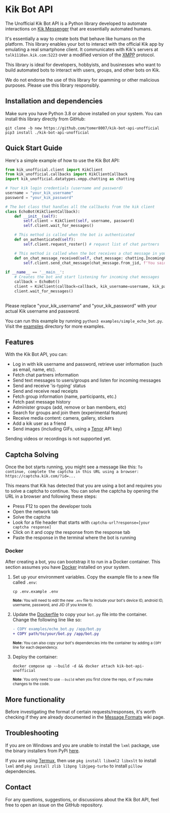 # Kik Bot API #
The Unofficial Kik Bot API is a Python library developed to automate interactions on [Kik Messenger](https://www.kik.com) that are essentially automated humans.

It's essentially a way to create bots that behave like humans on the platform. This library enables your bot to interact with the official Kik app by emulating a real smartphone client. It communicates with Kik's servers at `talk1110an.kik.com:5223` over a modified version of the [XMPP](https://xmpp.org/about/technology-overview.html) protocol.

This library is ideal for developers, hobbyists, and businesses who want to build automated bots to interact with users, groups, and other bots on Kik.

We do not endorse the use of this library for spamming or other malicious purposes. Please use this library responsibly.

## Installation and dependencies ##
Make sure you have Python 3.8 or above installed on your system. You can install this library directly from GitHub:
```
git clone -b new https://github.com/tomer8007/kik-bot-api-unofficial
pip3 install ./kik-bot-api-unofficial
```
## Quick Start Guide ##
Here's a simple example of how to use the Kik Bot API:

```python
from kik_unofficial.client import KikClient
from kik_unofficial.callbacks import KikClientCallback
import kik_unofficial.datatypes.xmpp.chatting as chatting

# Your kik login credentials (username and password)
username = "your_kik_username"
password = "your_kik_password"

# The bot class that handles all the callbacks from the kik client
class EchoBot(KikClientCallback):
    def __init__(self):
        self.client = KikClient(self, username, password)
        self.client.wait_for_messages()

    # This method is called when the bot is authenticated
    def on_authenticated(self):
        self.client.request_roster() # request list of chat partners

    # This method is called when the bot receives a chat message in your dms
    def on_chat_message_received(self, chat_message: chatting.IncomingChatMessage):
        self.client.send_chat_message(chat_message.from_jid, f'You said "{chat_message.body}"!')
    
if __name__ == '__main__':
    # Creates the bot and start listening for incoming chat messages
    callback = EchoBot()
    client = KikClient(callback=callback, kik_username=username, kik_password=password)
    client.wait_for_messages()
        
```
Please replace "your_kik_username" and "your_kik_password" with your actual Kik username and password.

You can run this example by running `python3 examples/simple_echo_bot.py`. Visit the [examples](examples) directory for more examples.

## Features ##
With the Kik Bot API, you can:

- Log in with kik username and password, retrieve user information (such as email, name, etc).
- Fetch chat partners information
- Send text messages to users/groups and listen for incoming messages
- Send and receive 'is-typing' status
- Send and receive read receipts
- Fetch group information (name, participants, etc.)
- Fetch past message history
- Administer groups (add, remove or ban members, etc)
- Search for groups and join them (experimental feature)
- Receive media content: camera, gallery, stickers
- Add a kik user as a friend
- Send images (including GIFs, using a [Tenor](https://developers.google.com/tenor/guides/quickstart) API key)

Sending videos or recordings is not supported yet.

## Captcha Solving ##
Once the bot starts running, you might see a message like this:
`To continue, complete the captcha in this URL using a browser: https://captcha.kik.com/?id=...`


This means that Kik has detected that you are using a bot and requires you to solve a captcha to continue. You can solve the captcha by opening the URL in a browser and following these steps:

- Press F12 to open the developer tools
- Open the network tab
- Solve the captcha
- Look for a file header that starts with `captcha-url?response=[your captcha response]`
- Click on it and copy the response from the response tab
- Paste the response in the terminal where the bot is running


### Docker ###
After creating a bot, you can bootstrap it to run in a Docker container. This section assumes you have [Docker](https://docs.docker.com/get-docker/) installed on your system.

1. Set up your environment variables. Copy the example file to a new file called `.env`:
    ```shell
    cp .env.example .env
    ```
    <sub>**Note:** You will need to edit the new `.env` file to include your bot's device ID, android ID, username, password, and JID (if you know it).</sub>

2. Update the [Dockerfile](Dockerfile) to copy your `bot.py` file into the container. Change the following line like so:
   ```diff
   - COPY examples/echo_bot.py /app/bot.py
   + COPY path/to/your/bot.py /app/bot.py
   ```
   <sub>**Note:** You can also copy your bot's dependencies into the container by adding a `COPY` line for each dependency.</sub>

3. Deploy the container:
    ```shell
    docker compose up --build -d && docker attach kik-bot-api-unofficial
    ```
    <sub>**Note**: You only need to use `--build` when you first clone the repo, or if you make changes to the code.</sub>

## More functionality
Before investigating the format of certain requests/responses, it's worth checking if they are already documented in the [Message Formats](https://github.com/tomer8007/kik-bot-api-unofficial/wiki/Message-Formats) wiki page.

## Troubleshooting
If you are on Windows and you are unable to install the `lxml` package, use the binary installers from PyPi [here](https://pypi.python.org/pypi/lxml/3.3.5#downloads).

If you are using [Termux](https://termux.com/), then use `pkg install libxml2 libxslt` to install `lxml` and `pkg install zlib libpng libjpeg-turbo` to install `pillow` dependencies.

## Contact ##
For any questions, suggestions, or discussions about the Kik Bot API, feel free to open an issue on the GitHub repository.
